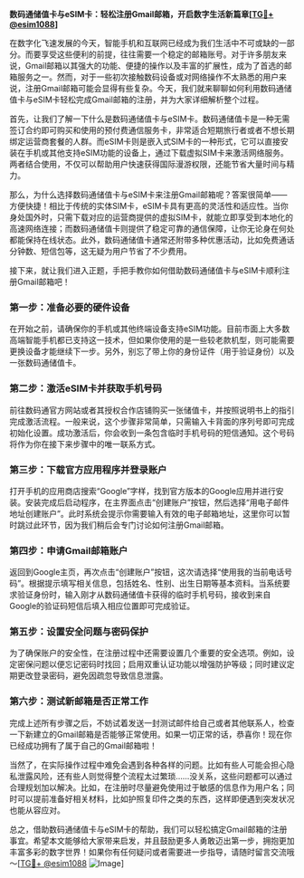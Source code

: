 **数码通储值卡与eSIM卡：轻松注册Gmail邮箱，开启数字生活新篇章[[TG💪+ @esim1088](https://t.me/s/esim1088)]**

在数字化飞速发展的今天，智能手机和互联网已经成为我们生活中不可或缺的一部分。而要享受这些便利的前提，往往需要一个稳定的邮箱账号。对于许多朋友来说，Gmail邮箱以其强大的功能、便捷的操作以及丰富的扩展性，成为了首选的邮箱服务之一。然而，对于一些初次接触数码设备或对网络操作不太熟悉的用户来说，注册Gmail邮箱可能会显得有些复杂。今天，我们就来聊聊如何利用数码通储值卡与eSIM卡轻松完成Gmail邮箱的注册，并为大家详细解析整个过程。

首先，让我们了解一下什么是数码通储值卡与eSIM卡。数码通储值卡是一种无需签订合约即可购买和使用的预付费通信服务卡，非常适合短期旅行者或者不想长期绑定运营商套餐的人群。而eSIM卡则是嵌入式SIM卡的一种形式，它可以直接安装在手机或其他支持eSIM功能的设备上，通过下载虚拟SIM卡来激活网络服务。两者结合使用，不仅可以帮助用户快速获得国际漫游权限，还能节省大量时间与精力。

那么，为什么选择数码通储值卡与eSIM卡来注册Gmail邮箱呢？答案很简单——方便快捷！相比于传统的实体SIM卡，eSIM卡具有更高的灵活性和适应性。当你身处国外时，只需下载对应的运营商提供的虚拟SIM卡，就能立即享受到本地化的高速网络连接；而数码通储值卡则提供了稳定可靠的通信保障，让你无论身在何处都能保持在线状态。此外，数码通储值卡通常还附带多种优惠活动，比如免费通话分钟数、短信包等，这无疑为用户节省了不少费用。

接下来，就让我们进入正题，手把手教你如何借助数码通储值卡与eSIM卡顺利注册Gmail邮箱吧！

### 第一步：准备必要的硬件设备

在开始之前，请确保你的手机或其他终端设备支持eSIM功能。目前市面上大多数高端智能手机都已支持这一技术，但如果你使用的是一些较老款机型，则可能需要更换设备才能继续下一步。另外，别忘了带上你的身份证件（用于验证身份）以及一张数码通储值卡。

### 第二步：激活eSIM卡并获取手机号码

前往数码通官方网站或者其授权合作店铺购买一张储值卡，并按照说明书上的指引完成激活流程。一般来说，这个步骤非常简单，只需输入卡背面的序列号即可完成初始化设置。成功激活后，你会收到一条包含临时手机号码的短信通知。这个号码将作为你在接下来步骤中的唯一联系方式。

### 第三步：下载官方应用程序并登录账户

打开手机的应用商店搜索“Google”字样，找到官方版本的Google应用并进行安装。安装完成后启动程序，在主界面点击“创建账户”按钮，然后选择“用电子邮件地址创建账户”。此时系统会提示你需要输入有效的电子邮箱地址，这里你可以暂时跳过此环节，因为我们稍后会专门讨论如何注册Gmail邮箱。

### 第四步：申请Gmail邮箱账户

返回到Google主页，再次点击“创建账户”按钮，这次请选择“使用我的当前电话号码”。根据提示填写相关信息，包括姓名、性别、出生日期等基本资料。当系统要求验证身份时，输入刚才从数码通储值卡获得的临时手机号码，接收到来自Google的验证码短信后填入相应位置即可完成验证。

### 第五步：设置安全问题与密码保护

为了确保账户的安全性，在注册过程中还需要设置几个重要的安全选项。例如，设定密保问题以便忘记密码时找回；启用双重认证功能以增强防护等级；同时建议定期更改登录密码，避免因疏忽导致信息泄露。

### 第六步：测试新邮箱是否正常工作

完成上述所有步骤之后，不妨试着发送一封测试邮件给自己或者其他联系人，检查一下新建立的Gmail邮箱是否能够正常使用。如果一切正常的话，恭喜你！现在你已经成功拥有了属于自己的Gmail邮箱啦！

当然了，在实际操作过程中难免会遇到各种各样的问题。比如有些人可能会担心隐私泄露风险，还有些人则觉得整个流程太过繁琐……没关系，这些问题都可以通过合理规划加以解决。比如，在注册时尽量避免使用过于敏感的信息作为用户名；同时可以提前准备好相关材料，比如护照复印件之类的东西，这样即便遇到突发状况也能从容应对。

总之，借助数码通储值卡与eSIM卡的帮助，我们可以轻松搞定Gmail邮箱的注册事宜。希望本文能够给大家带来启发，并且鼓励更多人勇敢迈出第一步，拥抱更加丰富多彩的数字世界！如果你有任何疑问或者需要进一步指导，请随时留言交流哦～[[TG💪+ @esim1088](https://t.me/s/esim1088) ![Image](https://i.postimg.cc/4NQfJmqS/Snipaste-2025-05-13-00-14-12.png)]